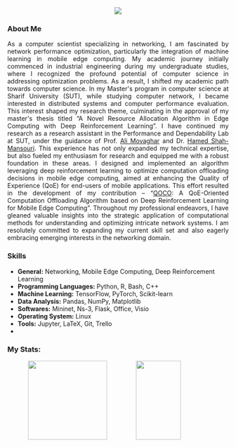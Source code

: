 <div align="center">
    <img src="https://capsule-render.vercel.app/api?type=waving&color=gradient&customColorList=6&height=120&section=header&text=&fontSize=32&animation=fadeIn&fontAlignY=30">
</div>

### About Me
<p align='justify'>
As a computer scientist specializing in networking, I am fascinated by network performance optimization, particularly the integration of machine learning in mobile edge computing. My academic journey initially commenced in industrial engineering during my undergraduate studies, where I recognized the profound potential of computer science in addressing optimization problems. As a result, I shifted my academic path towards computer science. In my Master's program in computer science at Sharif University (SUT), while studying computer network, I became interested in distributed systems and computer performance evaluation. This interest shaped my research theme, culminating in the approval of my master's thesis titled “A Novel Resource Allocation Algorithm in Edge Computing with Deep Reinforcement Learning”. I have continued my research as a research assistant in the Performance and Dependability Lab at SUT, under the guidance of Prof. <a href="https://scholar.google.com/citations?user=BXNelwwAAAAJ&hl=en&oi=ao">Ali Movaghar</a> and Dr. <a href="https://scholar.google.com/citations?user=dcjIFccAAAAJ&hl=en&oi=ao">Hamed Shah-Mansouri</a>. This experience has not only expanded my technical expertise, but also fueled my enthusiasm for research and equipped me with a robust foundation in these areas. I designed and implemented an algorithm leveraging deep reinforcement learning to optimize computation offloading decisions in mobile edge computing, aimed at enhancing the Quality of Experience (QoE) for end-users of mobile applications. This effort resulted in the development of my contribution – “<a href="https://github.com/ImanRHT/QOCO">QOCO</a>: A QoE-Oriented Computation Offloading Algorithm based on Deep Reinforcement Learning for Mobile Edge Computing”. Throughout my professional endeavors, I have gleaned valuable insights into the strategic application of computational methods for understanding and optimizing intricate network systems. I am resolutely committed to expanding my current skill set and also eagerly embracing emerging interests in the networking domain.
</p>

### Skills
- **General:** Networking, Mobile Edge Computing, Deep Reinforcement Learning
- **Programming Languages:** Python, R, Bash, C++
- **Machine Learning:** TensorFlow, PyTorch, Scikit-learn
- **Data Analysis:** Pandas, NumPy, Matplotlib
- **Softwares:** Mininet, Ns-3, Flask, Office, Visio
- **Operating System:** Linux
- **Tools:** Jupyter, LaTeX, Git, Trello
- 
### My Stats:

<p align="center">
<img height="180em" src="https://github-readme-stats.vercel.app/api?username=iManGHD&show_icons=true&theme=github_dark&hide_border=true&date_format=M%20j%5B%2C%20Y%5D&&count_private=true&include_all_commits=true" />
<img height="180em" src="https://github-readme-streak-stats.herokuapp.com/?user=imanrht&theme=react&background=0d1117&hide_border=true&date_format=M%20j%5B%2C%20Y%5D&count_private=true" width="45%" />
</p>
